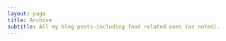 ```yaml
---
layout: page
title: Archive
subtitle: All my blog posts-including food related ones (as noted).
---
```

